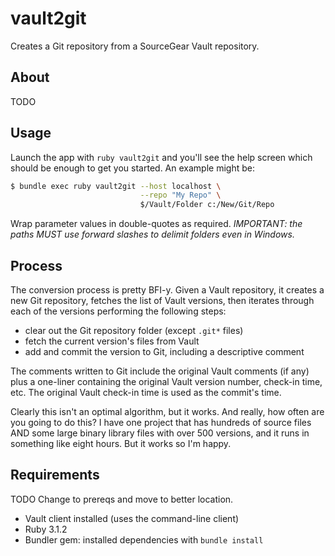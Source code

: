 # vault2git

Creates a Git repository from a SourceGear Vault repository.

## About

TODO

## Usage

Launch the app with `ruby vault2git` and you'll see the help screen which should be enough to get you started. An example might be:

```bash
$ bundle exec ruby vault2git --host localhost \
                             --repo "My Repo" \
                             $/Vault/Folder c:/New/Git/Repo
```

Wrap parameter values in double-quotes as required. _IMPORTANT: the paths MUST use forward slashes to delimit folders even in Windows._

## Process

The conversion process is pretty BFI-y. Given a Vault repository, it creates a new Git repository, fetches the list of Vault versions, then iterates through each of the versions performing the following steps:

- clear out the Git repository folder (except `.git*` files)
- fetch the current version's files from Vault
- add and commit the version to Git, including a descriptive comment

The comments written to Git include the original Vault comments (if any) plus a one-liner containing the original Vault version number, check-in time, etc. The original Vault check-in time is used as the commit's time.

Clearly this isn't an optimal algorithm, but it works. And really, how often are you going to do this? I have one project that has hundreds of source files AND some large binary library files with over 500 versions, and it runs in something like eight hours. But it works so I'm happy.

## Requirements

TODO Change to prereqs and move to better location.

- Vault client installed (uses the command-line client)
- Ruby 3.1.2
- Bundler gem: installed dependencies with `bundle install`

<!-- Default reamdme generated by bundler for gem. -->
<!-- 
# Vault2git

Welcome to your new gem! In this directory, you'll find the files you need to be able to package up your Ruby library into a gem. Put your Ruby code in the file `lib/vault2git`. To experiment with that code, run `bin/console` for an interactive prompt.

TODO: Delete this and the text above, and describe your gem

## Installation

Install the gem and add to the application's Gemfile by executing:

    $ bundle add vault2git

If bundler is not being used to manage dependencies, install the gem by executing:

    $ gem install vault2git

## Usage

TODO: Write usage instructions here

## Development

After checking out the repo, run `bin/setup` to install dependencies. Then, run `rake spec` to run the tests. You can also run `bin/console` for an interactive prompt that will allow you to experiment.

To install this gem onto your local machine, run `bundle exec rake install`. To release a new version, update the version number in `version.rb`, and then run `bundle exec rake release`, which will create a git tag for the version, push git commits and the created tag, and push the `.gem` file to [rubygems.org](https://rubygems.org).

## Contributing

Bug reports and pull requests are welcome on GitHub at https://github.com/[USERNAME]/vault2git. This project is intended to be a safe, welcoming space for collaboration, and contributors are expected to adhere to the [code of conduct](https://github.com/[USERNAME]/vault2git/blob/master/CODE_OF_CONDUCT.md).

## License

The gem is available as open source under the terms of the [MIT License](https://opensource.org/licenses/MIT).

## Code of Conduct

Everyone interacting in the Vault2git project's codebases, issue trackers, chat rooms and mailing lists is expected to follow the [code of conduct](https://github.com/[USERNAME]/vault2git/blob/master/CODE_OF_CONDUCT.md). -->
